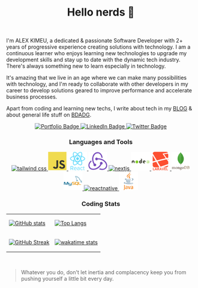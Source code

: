 <h1 align="center">Hello nerds 👋</h1>

<br>
<p>
I'm ALEX KIMEU, a dedicated & passionate Software Developer with 2+ years of progressive experience creating solutions with technology. 
I am a continuous learner who enjoys learning new technologies to upgrade my development skills and stay up to date with the dynamic tech industry. There's always something new to learn especially in technology.
<br>

It's amazing that we live in an age where we can make many possibilities with technology, and I'm ready to collaborate with other developers in my career to develop solutions geared to improve performance and accelerate business processes. 
<br>

Apart from coding and learning new techs, I write about tech in my <a href="https://alex-kimeu.com/blog" 
target="_blank">BLOG</a> & about general life stuff on <a href="https://bdadg.com/blog" target="_blank">BDADG</a>.
<br>
</p>

<div align="center">
  <a href="https://www.alex-kimeu.com/">
    <img src="https://img.shields.io/website?style=for-the-badge&down_message=offline&up_color=red&up_message=online&url=https%3A%2F%2Falex-kimeu.com" alt="Portfolio Badge"/>
  </a>
  <a href="https://www.linkedin.com/in/alexkimeu/">
    <img src="https://img.shields.io/badge/LinkedIn-blue?style=for-the-badge&logo=linkedin&logoColor=white" alt="LinkedIn Badge"/>
  </a>
  <a href="https://twitter.com/alekskimeu">
    <img src="https://img.shields.io/badge/Twitter-blue?style=for-the-badge&logo=twitter&logoColor=white" alt="Twitter Badge"/>
  </a>
</div>


<h3 align="center">Languages and Tools</h3>

<p align="center">
<a href="https://tailwindcss.com/" target="_blank" rel="noreferrer"> 
<img src="https://raw.githubusercontent.com/tailwindlabs/tailwindcss/master/.github/logo-light.svg" alt="tailwind css" width="50" height="50"/> 
</a> 
<a href="https://developer.mozilla.org/en-US/docs/Web/JavaScript" target="_blank" rel="noreferrer"> 
<img src="https://raw.githubusercontent.com/devicons/devicon/master/icons/javascript/javascript-original.svg" alt="javascript" width="50" height="50"/> 
</a> 
<a href="https://reactjs.org/" target="_blank" rel="noreferrer"> 
<img src="https://raw.githubusercontent.com/devicons/devicon/master/icons/react/react-original-wordmark.svg" alt="react" width="50" height="50"/> 
</a> 
<a href="https://redux.js.org" target="_blank" rel="noreferrer"> 
<img src="https://raw.githubusercontent.com/devicons/devicon/master/icons/redux/redux-original.svg" alt="redux" width="50" height="50"/> 
</a> 
<a href="https://nextjs.org/" target="_blank" rel="noreferrer"> 
<img src="https://cdn.worldvectorlogo.com/logos/nextjs-2.svg" alt="nextjs" width="50" height="50"/> 
</a> 

<a href="https://nodejs.org" target="_blank" rel="noreferrer"> 
<img src="https://raw.githubusercontent.com/devicons/devicon/master/icons/nodejs/nodejs-original-wordmark.svg" alt="nodejs" width="50" height="50"/> 
</a> 
<a href="https://laravel.com/" target="_blank" rel="noreferrer"> 
<img src="https://raw.githubusercontent.com/devicons/devicon/master/icons/laravel/laravel-plain-wordmark.svg" alt="laravel" width="50" height="50"/> 
</a>

<a href="https://www.mongodb.com/" target="_blank" rel="noreferrer"> 
<img src="https://raw.githubusercontent.com/devicons/devicon/master/icons/mongodb/mongodb-original-wordmark.svg" alt="mongodb" width="50" height="50"/> 
</a> 
<a href="https://www.mysql.com/" target="_blank" rel="noreferrer"> 
<img src="https://raw.githubusercontent.com/devicons/devicon/master/icons/mysql/mysql-original-wordmark.svg" alt="mysql" width="50" height="50"/> 
</a> 

<a href="https://reactnative.dev/" target="_blank" rel="noreferrer"> 
<img src="https://reactnative.dev/img/header_logo.svg" alt="reactnative" width="50" height="50"/> 
</a> 
<a href="https://openjdk.java.net/" target="_blank" rel="noreferrer"> 
<img src="https://raw.githubusercontent.com/github/explore/5b3600551e122a3277c2c5368af2ad5725ffa9a1/topics/java/java.png" alt="Java" width="50" height="50"/> 
</a> 
</p>
<h3 align="center">Coding Stats</h3>

<table>
<tr>
<td>

[![GitHub stats](https://github-readme-stats.vercel.app/api?username=alekskimeu&count_private=true&show_icons=true&theme=merko&hide_title=true)](https://github.com/alekskimeu/github-readme-stats)

</td>
<td>

[![Top Langs](https://github-readme-stats.vercel.app/api/top-langs/?username=alekskimeu&layout=compact&theme=merko&hide_title=true)](https://github.com/alekskimeu/github-readme-stats)

</td>

</tr>
<tr>
<td>

[![GitHub Streak](http://github-readme-streak-stats.herokuapp.com?user=alekskimeu&theme=merko)](https://git.io/streak-stats)

</td>
<td>

[![wakatime stats](https://github-readme-stats.vercel.app/api/wakatime?username=alekskimeu&layout=compact&theme=merko&hide=XML,Other,Groovy,Git%20Config,Gitignore%20file)](https://github.com/alekskimeu/github-readme-stats)

</td>
</tr>
</table>

<br>

> Whatever you do, don't let inertia and complacency keep you from pushing yourself a little bit every day.

> 

